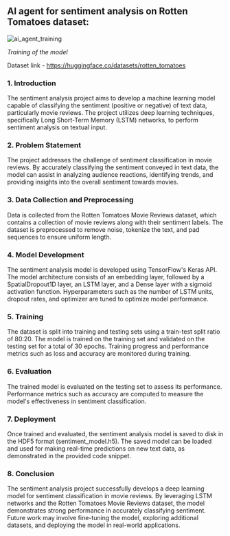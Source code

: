 ## AI agent for sentiment analysis on Rotten Tomatoes dataset:

![ai_agent_training](https://github.com/rohanrvpatil/ai_agent/assets/42604817/e58e1c2e-db07-4a4a-81bf-bc4f00628a06)

*Training of the model*

Dataset link - https://huggingface.co/datasets/rotten_tomatoes
### 1. Introduction
The sentiment analysis project aims to develop a machine learning model capable of classifying the sentiment (positive or negative) of text data, particularly movie reviews. The project utilizes deep learning techniques, specifically Long Short-Term Memory (LSTM) networks, to perform sentiment analysis on textual input.

### 2. Problem Statement
The project addresses the challenge of sentiment classification in movie reviews. By accurately classifying the sentiment conveyed in text data, the model can assist in analyzing audience reactions, identifying trends, and providing insights into the overall sentiment towards movies.

### 3. Data Collection and Preprocessing
Data is collected from the Rotten Tomatoes Movie Reviews dataset, which contains a collection of movie reviews along with their sentiment labels.
The dataset is preprocessed to remove noise, tokenize the text, and pad sequences to ensure uniform length.

### 4. Model Development
The sentiment analysis model is developed using TensorFlow's Keras API.
The model architecture consists of an embedding layer, followed by a SpatialDropout1D layer, an LSTM layer, and a Dense layer with a sigmoid activation function.
Hyperparameters such as the number of LSTM units, dropout rates, and optimizer are tuned to optimize model performance.

### 5. Training
The dataset is split into training and testing sets using a train-test split ratio of 80:20.
The model is trained on the training set and validated on the testing set for a total of 30 epochs.
Training progress and performance metrics such as loss and accuracy are monitored during training.

### 6. Evaluation
The trained model is evaluated on the testing set to assess its performance.
Performance metrics such as accuracy are computed to measure the model's effectiveness in sentiment classification.

### 7. Deployment
Once trained and evaluated, the sentiment analysis model is saved to disk in the HDF5 format (sentiment_model.h5).
The saved model can be loaded and used for making real-time predictions on new text data, as demonstrated in the provided code snippet.

### 8. Conclusion
The sentiment analysis project successfully develops a deep learning model for sentiment classification in movie reviews. By leveraging LSTM networks and the Rotten Tomatoes Movie Reviews dataset, the model demonstrates strong performance in accurately classifying sentiment. Future work may involve fine-tuning the model, exploring additional datasets, and deploying the model in real-world applications.
